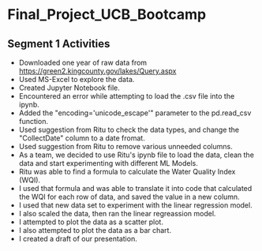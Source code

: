 # Final_Project_UCB_Bootcamp

## Segment 1 Activities

- Downloaded one year of raw data from https://green2.kingcounty.gov/lakes/Query.aspx
- Used MS-Excel to explore the data. 
- Created Jupyter Notebook file.
- Encountered an error while attempting to load the .csv file into the ipynb.
- Added the "encoding='unicode_escape'" parameter to the pd.read_csv function.
- Used suggestion from Ritu to check the data types, and change the "CollectDate" column to a date fromat.
- Used suggestion from Ritu to remove various unneeded columns.
- As a team, we decided to use Ritu's ipynb file to load the data, clean the data and start experimenting with different ML Models.
- Ritu was able to find a formula to calculate the Water Quality Index (WQI).
- I used that formula and was able to translate it into code that calculated the WQI for each row of data, and saved the value in a new column.
- I used that new data set to experiment with the linear regression model.
- I also scaled the data, then ran the linear regreassion model.
- I attempted to plot the data as a scatter plot.
- I also attempted to plot the data as a bar chart.
- I created a draft of our presentation.
